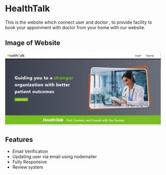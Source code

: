 
# HealthTalk

This is the website which connect user and doctor , to provide facility to book your appoinment with doctor from your home with our website.


## Image of Website

![App Screenshot](https://github.com/ajaymehra8/HealthTalk/blob/main/thumbnail/home.jpg?text=App+Screenshot+Here)


## Features

- Email Verification
- Updating user via email using nodemailer
- Fully Responsive
- Review system

